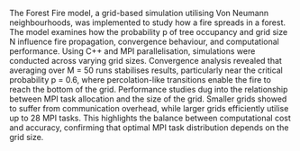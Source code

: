 The Forest Fire model, a grid-based simulation utilising Von Neumann neighbourhoods, was implemented to study how a fire spreads in a forest. The model examines how the probability p of tree occupancy and grid size N influence fire propagation, convergence behaviour, and computational performance. Using C++ and MPI parallelisation, simulations were conducted across varying grid sizes. Convergence analysis revealed that averaging over M = 50 runs stabilises results, particularly near the critical probability p = 0.6, where percolation-like transitions enable the fire to reach the bottom of the grid. Performance studies dug into the relationship between MPI task allocation and the size of the grid. Smaller grids showed to suffer from communication overhead, while larger grids efficiently utilise up to 28 MPI tasks. This highlights the balance between computational cost and accuracy, confirming that optimal MPI task distribution depends on the grid size.
